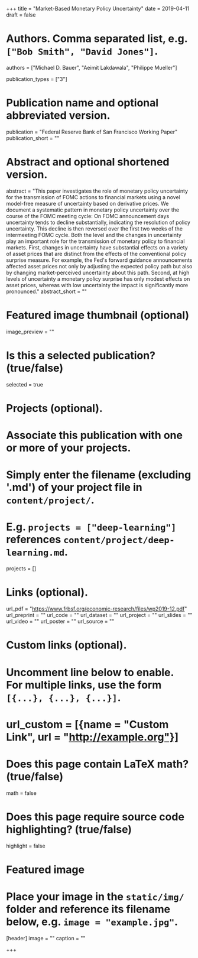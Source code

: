 +++
title = "Market-Based Monetary Policy Uncertainty"
date = 2019-04-11
draft = false

# Authors. Comma separated list, e.g. `["Bob Smith", "David Jones"]`.
authors = ["Michael D. Bauer", "Aeimit Lakdawala", "Philippe Mueller"]

publication_types = ["3"]

# Publication name and optional abbreviated version.
publication = "Federal Reserve Bank of San Francisco Working Paper"
publication_short = ""

# Abstract and optional shortened version.
abstract = "This paper investigates the role of monetary policy uncertainty for the transmission of FOMC actions to financial markets using a novel model-free measure of uncertainty based on derivative prices. We document a systematic pattern in monetary policy uncertainty over the course of the FOMC meeting cycle: On FOMC announcement days uncertainty tends to decline substantially, indicating the resolution of policy uncertainty. This decline is then reversed over the first two weeks of the intermeeting FOMC cycle. Both the level and the changes in uncertainty play an important role for the transmission of monetary policy to financial markets. First, changes in uncertainty have substantial effects on a variety of asset prices that are distinct from the effects of the conventional policy surprise measure. For example, the Fed's forward guidance announcements affected asset prices not only by adjusting the expected policy path but also by changing market-perceived uncertainty about this path. Second, at high levels of uncertainty a monetary policy surprise has only modest effects on asset prices, whereas with low uncertainty the impact is significantly more pronounced."
abstract_short = ""

# Featured image thumbnail (optional)
image_preview = ""

# Is this a selected publication? (true/false)
selected = true

# Projects (optional).
#   Associate this publication with one or more of your projects.
#   Simply enter the filename (excluding '.md') of your project file in `content/project/`.
#   E.g. `projects = ["deep-learning"]` references `content/project/deep-learning.md`.
projects = []

# Links (optional).
url_pdf = "https://www.frbsf.org/economic-research/files/wp2019-12.pdf"
url_preprint = ""
url_code = ""
url_dataset = ""
url_project = ""
url_slides = ""
url_video = ""
url_poster = ""
url_source = ""

# Custom links (optional).
#   Uncomment line below to enable. For multiple links, use the form `[{...}, {...}, {...}]`.
# url_custom = [{name = "Custom Link", url = "http://example.org"}]

# Does this page contain LaTeX math? (true/false)
math = false

# Does this page require source code highlighting? (true/false)
highlight = false

# Featured image
# Place your image in the `static/img/` folder and reference its filename below, e.g. `image = "example.jpg"`.
[header]
image = ""
caption = ""

+++
